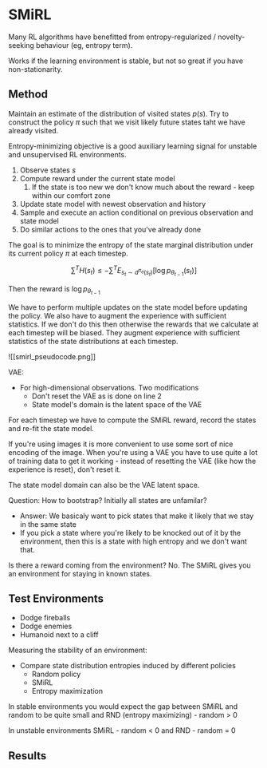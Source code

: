 # SMiRL

Many RL algorithms have benefitted from entropy-regularized / novelty-seeking behaviour (eg, entropy term).

Works if the learning environment is stable, but not so great if you have non-stationarity.

## Method

Maintain an estimate of the distribution of visited states $p(s)$. Try to construct the policy $\pi$ such that we visit likely future states taht we have already visited.

Entropy-minimizing objective is a good auxiliary learning signal for unstable and unsupervised RL environments.

1. Observe states $s$
2. Compute reward under the current state model
	1. If the state is too new we don't know much about the reward - keep within our comfort zone
3. Update state model with newest observation and history
4. Sample and execute an action conditional on previous observation and state model
5. Do similar actions to the ones that you've already done

The goal is to minimize the entropy of the state marginal distribution under its current policy $\pi$ at each timestep.

$$
\sum^T H(s_t) \le - \sum^T E_{s_t \sim d^{\pi_{\theta}}(s_t)} [\log p_{\theta_{t - 1}} (s_t)]
$$

Then the reward is $\log p_{\theta_{t - 1}}$

We have to perform multiple updates on the state model before updating the policy. We also have to augment the experience with sufficient statistics. If we don't do this then otherwise the rewards that we calculate at each timestep will be biased. They augment experience with sufficient statistics of the state distributions at each timestep.

![[smirl_pseudocode.png]]

VAE:

 - For high-dimensional observations. Two modifications
	 - Don't reset the VAE as is done on line 2
	 - State model's domain is the latent space of the VAE


For each timestep we have to compute the SMiRL reward, record the states and re-fit the state model.

If you're using images it is more convenient to use some sort of nice encoding of the image. When you're using a VAE you have to use quite a lot of training data to get it working - instead of resetting the VAE (like how the experience is reset), don't reset it.

The state model domain can also be the VAE latent space.

Question: How to bootstrap? Initially all states are unfamilar?

 - Answer: We basicaly want to pick states that make it likely that we stay in the same state
 - If you pick a state where you're likely to be knocked out of it by the environment, then this is a state with high entropy and we don't want that.

Is there a reward coming from the environment? No. The SMiRL gives you an environment for staying in known states.

## Test Environments

 - Dodge fireballs
 - Dodge enemies
 - Humanoid next to a cliff

Measuring the stability of an environment:

 - Compare state distribution entropies induced by different policies
	 - Random policy
	 - SMiRL
	 - Entropy maximization


In stable environments you would expect the gap between SMiRL and random to be quite small and RND (entropy maximizing) - random > 0

In unstable environments SMiRL - random < 0 and RND - random = 0

## Results
